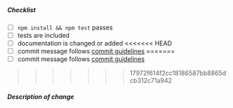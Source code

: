 <!--
Thank you for your pull request. Please review the below requirements.

Contributor guide: https://github.com/nodejs/node/blob/master/CONTRIBUTING.md
-->

##### Checklist
<!-- Remove items that do not apply. For completed items, change [ ] to [x]. -->

- [ ] `npm install && npm test` passes
- [ ] tests are included <!-- Bug fixes and new features should include tests -->
- [ ] documentation is changed or added
<<<<<<< HEAD
- [ ] commit message follows [commit guidelines](https://github.com/nodejs/node/blob/master/doc/guides/contributing/pull-requests.md#commit-message-guidelines)
=======
- [ ] commit message follows [commit guidelines](https://github.com/nodejs/node/blob/master/CONTRIBUTING.md#commit-message-guidelines)
>>>>>>> 17972f614f2cc18186587bb8865dcb312c71a942

##### Description of change
<!-- Provide a description of the change -->

